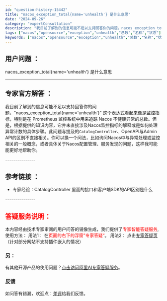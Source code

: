 ```yaml
---
id: "question-history-15442"
title: "nacos_exception_total{name='unhealth'} 是什么意思"
date: "2024-09-26"
category: "expertConsultation"
description: "我目前了解到的信息可能不足以支持回答你的问题，nacos_exception_totalname='unhealth' 这个表达式看起来像是监控指标，特别是在 Prometheus 监控系统中用来追踪 Nacos 不健康异常的总数。但是，根据提供的知识内容，它并未直接涉及Nacos监控指标的解释或是"
tags: ["nacos","opensource","exception","unhealth","总数","名称","状态"]
keywords: ["nacos","opensource","exception","unhealth","总数","名称","状态"]
---
```


## 用户问题 ： 
 nacos_exception_total{name='unhealth'} 是什么意思  

---------------
## 专家官方解答 ：

我目前了解到的信息可能不足以支持回答你的问题，"nacos_exception_total{name='unhealth'}" 这个表达式看起来像是监控指标，特别是在 Prometheus 监控系统中用来追踪 Nacos 不健康异常的总数。但是，根据提供的知识内容，它并未直接涉及Nacos监控指标的解释或是如何处理异常计数的具体步骤。此问题与提及的`CatalogController`、OpenAPI与Admin API的区别不直接相关。你可以换一个问法，比如询问Nacos中与异常处理或监控相关的一般概念，或者具体关于Nacos配置管理、服务发现的问题，这样我可能能更好地帮助你。


<font color="#949494">---------------</font> 


## 参考链接 ：

* 专家经验：CatalogController 里面的接口和客户端SDK的API区别是什么 


 <font color="#949494">---------------</font> 
 


## <font color="#FF0000">答疑服务说明：</font> 

本内容经由技术专家审阅的用户问答的镜像生成，我们提供了<font color="#FF0000">专家智能答疑服务</font>,使用方法：
用法1： 在<font color="#FF0000">页面的右下的浮窗”专家答疑“</font>。
用法2： 点击[专家答疑页](https://answer.opensource.alibaba.com/docs/intro)（针对部分网站不支持插件嵌入的情况）
### 另：


有其他开源产品的使用问题？[点击访问阿里AI专家答疑服务](https://answer.opensource.alibaba.com/docs/intro)。
### 反馈
如问答有错漏，欢迎点：[差评](https://ai.nacos.io/user/feedbackByEnhancerGradePOJOID?enhancerGradePOJOId=15512)给我们反馈。
